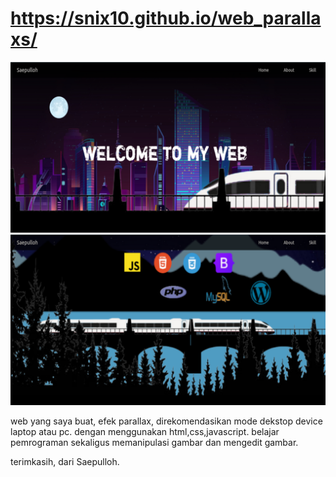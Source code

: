# https://snix10.github.io/web_parallaxs/

![Alt teks](/screenshot/portofolio_web_paralax.png)
![Alt teks](/screenshot/portofolio_web_paralax2.png)

web yang saya buat, efek parallax, direkomendasikan mode dekstop device laptop atau pc.
dengan menggunakan html,css,javascript.
belajar pemrograman sekaligus memanipulasi gambar dan mengedit gambar.

terimkasih, dari Saepulloh.
